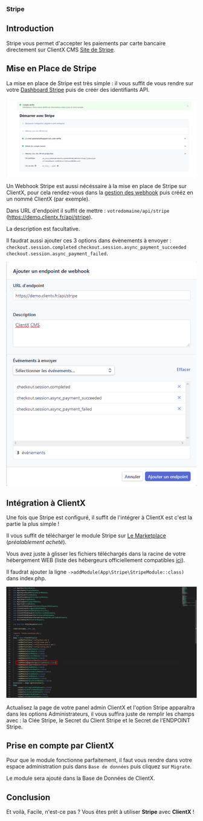 ### Stripe

## Introduction

Stripe vous permet d'accepter les paiements par carte bancaire directement sur ClientX CMS [Site de Stripe](https://stripe.com).

## Mise en Place de Stripe

La mise en place de Stripe est très simple : il vous suffit de vous rendre sur votre [Dashboard Stripe](https://dashboard.stripe.com/dashboard) puis de créér des identifiants API.

![image](https://raw.githubusercontent.com/ClientXCMS/docs/master/images/stripe/dashboard.png "Dashboard - Clef API")

Un Webhook Stripe est aussi nécéssaire à la mise en place de Stripe sur ClientX, pour cela rendez-vous dans la [gestion des webhook](https://dashboard.stripe.com/webhooks) puis crééz en un nommé ClientX (par exemple).

Dans URL d'endpoint il suffit de mettre : ```votredomaine/api/stripe``` (https://demo.clientx.fr/api/stripe).

La description est facultative.

Il faudrat aussi ajouter ces 3 options dans évènements à envoyer : ```checkout.session.completed``` ```checkout.session.async_payment_succeeded``` ```checkout.session.async_payment_failed```.

![image](https://raw.githubusercontent.com/ClientXCMS/docs/master/images/stripe/webhook.png "Dashboard - Webhook")

## Intégration à ClientX

Une fois que Stripe est configuré, il suffit de l'intégrer à ClientX est c'est la partie la plus simple ! 

Il vous suffit de télécharger le module Stripe sur [Le Marketplace](https://clientx.fr/market) (*préalablement acheté*).

Vous avez juste à glisser les fichiers téléchargés dans la racine de votre hébergement WEB (liste des hébergeurs officiellement compatibles [ici](https://clientx.fr/docs/installation)).

Il faudrat ajouter la ligne ```->addModule(App\Stripe\StripeModule::class)``` dans index.php.

![image](https://raw.githubusercontent.com/ClientXCMS/docs/master/images/stripe/index.png "Index")

Actualisez la page de votre panel admin ClientX et l'option Stripe apparaîtra dans les options Administrateurs, il vous suffira juste de remplir les champs avec : la Clée Stripe, le Secret du Client Stripe et le Secret de l'ENDPOINT Stripe.

## Prise en compte par ClientX

Pour que le module fonctionne parfaitement, il faut vous rendre dans votre espace administration puis dans ```Base de données``` puis cliquez sur ```Migrate```.

Le module sera ajouté dans la Base de Données de ClientX.

## Conclusion

Et voilà, Facile, n'est-ce pas ? Vous êtes prêt à utiliser **Stripe** avec **ClientX** ! 
